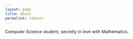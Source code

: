 ```yaml
---
layout: page
title: About
permalink: /about/
---
```


Computer Science student, secretly in love with Mathematics.
